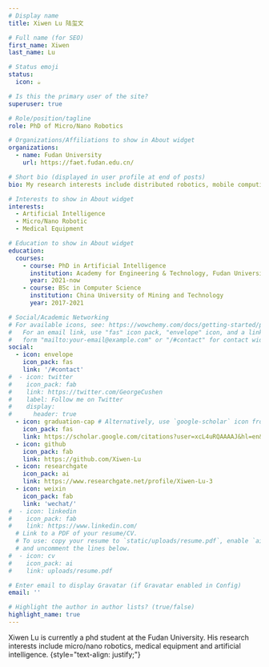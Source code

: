 ```yaml
---
# Display name
title: Xiwen Lu 陆玺文

# Full name (for SEO)
first_name: Xiwen
last_name: Lu

# Status emoji
status:
  icon: ☕️

# Is this the primary user of the site?
superuser: true

# Role/position/tagline
role: PhD of Micro/Nano Robotics

# Organizations/Affiliations to show in About widget
organizations:
  - name: Fudan University
    url: https://faet.fudan.edu.cn/

# Short bio (displayed in user profile at end of posts)
bio: My research interests include distributed robotics, mobile computing and programmable matter.

# Interests to show in About widget
interests:
  - Artificial Intelligence
  - Micro/Nano Robotic
  - Medical Equipment

# Education to show in About widget
education:
  courses:
    - course: PhD in Artificial Intelligence
      institution: Academy for Engineering & Technology, Fudan University
      year: 2021-now
    - course: BSc in Computer Science
      institution: China University of Mining and Technology
      year: 2017-2021

# Social/Academic Networking
# For available icons, see: https://wowchemy.com/docs/getting-started/page-builder/#icons
#   For an email link, use "fas" icon pack, "envelope" icon, and a link in the
#   form "mailto:your-email@example.com" or "/#contact" for contact widget.
social:
  - icon: envelope
    icon_pack: fas
    link: '/#contact'
#  - icon: twitter
#    icon_pack: fab
#    link: https://twitter.com/GeorgeCushen
#    label: Follow me on Twitter
#    display:
#      header: true
  - icon: graduation-cap # Alternatively, use `google-scholar` icon from `ai` icon pack
    icon_pack: fas
    link: https://scholar.google.com/citations?user=xcL4uRQAAAAJ&hl=en&oi=sra
  - icon: github
    icon_pack: fab
    link: https://github.com/Xiwen-Lu
  - icon: researchgate
    icon_pack: ai
    link: https://www.researchgate.net/profile/Xiwen-Lu-3
  - icon: weixin
    icon_pack: fab
    link: 'wechat/'
#  - icon: linkedin
#    icon_pack: fab
#    link: https://www.linkedin.com/
  # Link to a PDF of your resume/CV.
  # To use: copy your resume to `static/uploads/resume.pdf`, enable `ai` icons in `params.yaml`,
  # and uncomment the lines below.
#  - icon: cv
#    icon_pack: ai
#    link: uploads/resume.pdf

# Enter email to display Gravatar (if Gravatar enabled in Config)
email: ''

# Highlight the author in author lists? (true/false)
highlight_name: true
---
```


Xiwen Lu is currently a phd student at the Fudan University. His research interests include micro/nano robotics, medical equipment and artificial intelligence.
{style="text-align: justify;"}
